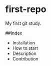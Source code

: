 # first-repo

My first git study. 

##Index

- Installation
- How to start
- Description
- Contribution 
